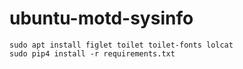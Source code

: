 # ubuntu-motd-sysinfo

```
sudo apt install figlet toilet toilet-fonts lolcat
sudo pip4 install -r requirements.txt
```
